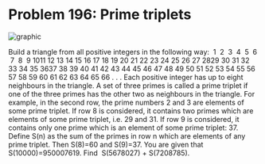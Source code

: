 # Problem 196: Prime triplets

![graphic](img196.gif)

Build a triangle from all positive integers in the following way:  1  2 
3  4  5  6  7  8  9 1011 12 13 14 15 16 17 18 19 20 21 22 23 24 25 26 27
2829 30 31 32 33 34 35 3637 38 39 40 41 42 43 44 45 46 47 48 49 50 51 52
53 54 55 56 57 58 59 60 61 62 63 64 65 66 . . . Each positive integer
has up to eight neighbours in the triangle. A set of three primes is
called a prime triplet if one of the three primes has the other two as
neighbours in the triangle. For example, in the second row, the prime
numbers 2 and 3 are elements of some prime triplet. If row 8 is
considered, it contains two primes which are elements of some prime
triplet, i.e. 29 and 31. If row 9 is considered, it contains only one
prime which is an element of some prime triplet: 37. Define S(n) as the
sum of the primes in row n which are elements of any prime triplet. Then
S(8)=60 and S(9)=37. You are given that S(10000)=950007619. Find
 S(5678027) + S(7208785).